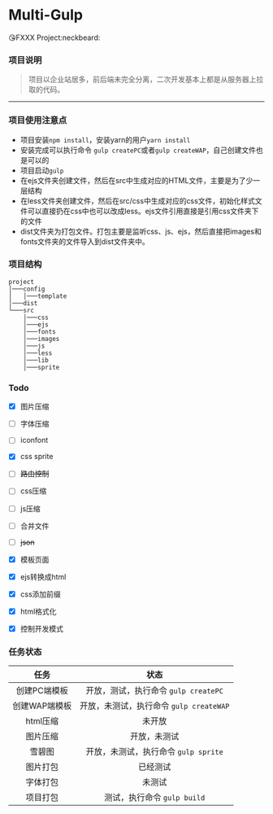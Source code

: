# Multi-Gulp
:kissing_heart:FXXX Project:neckbeard:

### 项目说明

> 项目以企业站居多，前后端未完全分离，二次开发基本上都是从服务器上拉取的代码。

---

### 项目使用注意点

* 项目安装`npm install`，安装yarn的用户`yarn install`
* 安装完成可以执行命令 `gulp createPC`或者`gulp createWAP`，自己创建文件也是可以的
* 项目启动`gulp`
* 在ejs文件夹创建文件，然后在src中生成对应的HTML文件，主要是为了少一层结构
* 在less文件夹创建文件，然后在src/css中生成对应的css文件，初始化样式文件可以直接扔在css中也可以改成less。ejs文件引用直接是引用css文件夹下的文件
* dist文件夹为打包文件。打包主要是监听css、js、ejs，然后直接把images和fonts文件夹的文件导入到dist文件夹中。

### 项目结构

```
project
│───config
│	│───template
│───dist
└───src
    │───css
    │───ejs
    │───fonts
    │───images
    │───js
    │───less
    │───lib
    │───sprite

```


### Todo

- [x] 图片压缩
- [ ] 字体压缩
- [ ] iconfont
- [x] css sprite
- [ ] ~~路由控制~~
- [ ] css压缩
- [ ] js压缩
- [ ] 合并文件
- [ ] ~~json~~
- [x] 模板页面
- [x] ejs转换成html
- [x] css添加前缀
- [x] html格式化
- [x] 控制开发模式


### 任务状态
|任务|状态|
|:-:|:-:|
|创建PC端模板|开放，测试，执行命令 `gulp createPC`|
|创建WAP端模板|开放，未测试，执行命令 `gulp createWAP`|
|html压缩|未开放|
|图片压缩|开放，未测试|
|雪碧图|开放，未测试，执行命令 `gulp sprite`|
|图片打包|已经测试|
|字体打包|未测试|
|项目打包|测试，执行命令 `gulp build`|